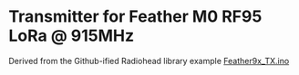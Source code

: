 # Transmitter for Feather M0 RF95 LoRa @ 915MHz

Derived from the Github-ified Radiohead library example [Feather9x_TX.ino](https://github.com/adafruit/RadioHead/blob/master/examples/feather/Feather9x_TX/Feather9x_TX.ino)
